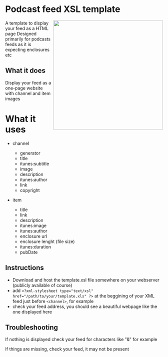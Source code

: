 # Podcast feed XSL template
<img align="right" width="350" src="https://i.imgur.com/n4AiKPF.png">
A template to display your feed as a HTML page
Designed primarily for podcasts feeds as it is expecting enclosures etc

## What it does

Display your feed as a one-page website with channel and item images

# What it uses
- channel
  - generator
  - title
  - itunes:subtitle
  - image
  - description
  - itunes:author
  - link
  - copyright
  
- item
  - title
  - link
  - description
  - itunes:image
  - itunes:author
  - enclosure url
  - enclosure lenght (file size)
  - itunes:duration
  - pubDate

## Instructions

- Download and host the template.xsl file somewhere on your webserver (publicly available of course)
- add `<?xml-stylesheet type="text/xsl" href="/path/to/your/template.xls" ?>` at the beggining of your XML feed just before `<channel>`, for example
- check your feed address, you should see a beautiful webpage like the one displayed here


## Troubleshooting

If nothing is displayed check your feed for characters like "&" for example

If things are missing, check your feed, it may not be present

